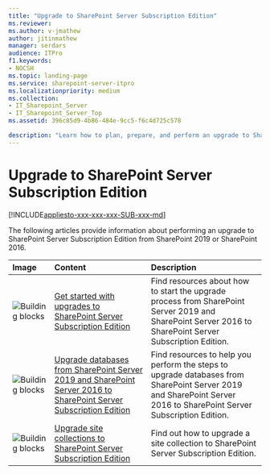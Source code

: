 ```yaml
---
title: "Upgrade to SharePoint Server Subscription Edition"
ms.reviewer: 
ms.author: v-jmathew
author: jitinmathew
manager: serdars
audience: ITPro
f1.keywords:
- NOCSH
ms.topic: landing-page
ms.service: sharepoint-server-itpro
ms.localizationpriority: medium
ms.collection:
- IT_Sharepoint_Server
- IT_Sharepoint_Server_Top
ms.assetid: 396c85d9-4b86-484e-9cc5-f6c4d725c578

description: "Learn how to plan, prepare, and perform an upgrade to SharePoint Server Subscription Edition from SharePoint 2019 or SharePoint 2016."
---
```


# Upgrade to SharePoint Server Subscription Edition

[!INCLUDE[appliesto-xxx-xxx-xxx-SUB-xxx-md](../includes/appliesto-xxx-xxx-xxx-SUB-xxx-md.md)]

The following articles provide information about performing an upgrade to SharePoint Server Subscription Edition from SharePoint 2019 or SharePoint 2016.

|Image|**Content**|**Description**|
|:-----|:-----|:-----|
|![Building blocks](../media/mod_icon_buildingblock_M.png)|[Get started with upgrades to SharePoint Server Subscription Edition](get-started-with-upgrade-subscription-edition.md) <br/> |Find resources about how to start the upgrade process from SharePoint Server 2019 and SharePoint Server 2016 to SharePoint Server Subscription Edition.  <br/> |
|![Building blocks](../media/mod_icon_buildingblock_M.png)|[Upgrade databases from SharePoint Server 2019 and SharePoint Server 2016 to SharePoint Server Subscription Edition](upgrade-databases-subscription-edition.md) <br/> |Find resources to help you perform the steps to upgrade databases from SharePoint Server 2019 and SharePoint Server 2016 to SharePoint Server Subscription Edition.  <br/> |
|![Building blocks](../media/mod_icon_buildingblock_M.png)|[Upgrade site collections to SharePoint Server Subscription Edition](upgrade-a-site-collection-subscription-edition.md) <br/> |Find out how to upgrade a site collection to SharePoint Server Subscription Edition.  <br/> |
